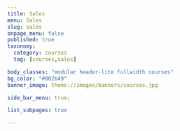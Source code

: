 ```yaml
---
title: Sales
menu: Sales
slug: sales
onpage_menu: false
published: true
taxonomy:
  category: courses
  tag: [courses,sales]

body_classes: "modular header-lite fullwidth courses"
bg_color: "#002b49"
banner_image: theme://images/banners/courses.jpg

side_bar_menu: true;

list_subpages: true

---
```

